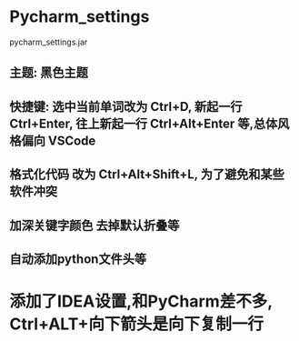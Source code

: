 # Pycharm_settings
pycharm_settings.jar
## 主题: 黑色主题
## 快捷键: 选中当前单词改为 Ctrl+D, 新起一行 Ctrl+Enter, 往上新起一行 Ctrl+Alt+Enter 等,总体风格偏向 VSCode
## 格式化代码 改为 Ctrl+Alt+Shift+L, 为了避免和某些软件冲突
## 加深关键字颜色 去掉默认折叠等
## 自动添加python文件头等

# 添加了IDEA设置,和PyCharm差不多, Ctrl+ALT+向下箭头是向下复制一行
